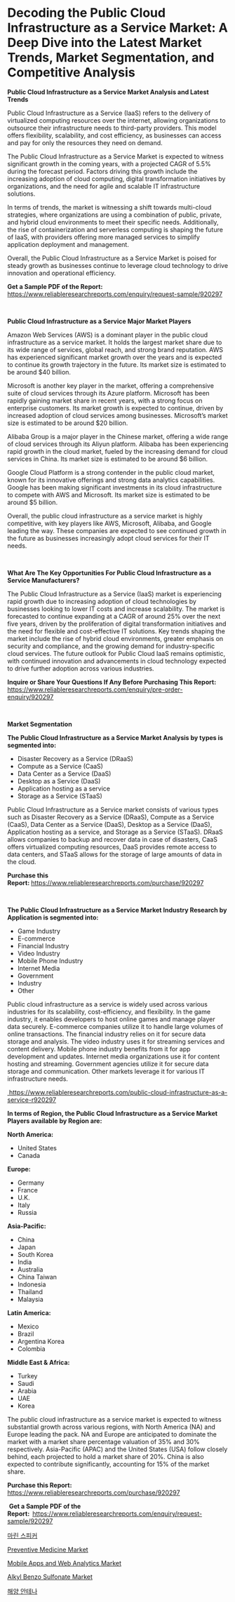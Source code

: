<p><h1>Decoding the Public Cloud Infrastructure as a Service Market: A Deep Dive into the Latest Market Trends, Market Segmentation, and Competitive Analysis</h1></p><p><strong>Public Cloud Infrastructure as a Service Market Analysis and Latest Trends</strong></p>
<p><p>Public Cloud Infrastructure as a Service (IaaS) refers to the delivery of virtualized computing resources over the internet, allowing organizations to outsource their infrastructure needs to third-party providers. This model offers flexibility, scalability, and cost efficiency, as businesses can access and pay for only the resources they need on demand.</p><p>The Public Cloud Infrastructure as a Service Market is expected to witness significant growth in the coming years, with a projected CAGR of 5.5% during the forecast period. Factors driving this growth include the increasing adoption of cloud computing, digital transformation initiatives by organizations, and the need for agile and scalable IT infrastructure solutions.</p><p>In terms of trends, the market is witnessing a shift towards multi-cloud strategies, where organizations are using a combination of public, private, and hybrid cloud environments to meet their specific needs. Additionally, the rise of containerization and serverless computing is shaping the future of IaaS, with providers offering more managed services to simplify application deployment and management.</p><p>Overall, the Public Cloud Infrastructure as a Service Market is poised for steady growth as businesses continue to leverage cloud technology to drive innovation and operational efficiency.</p></p>
<p><strong>Get a Sample PDF of the Report:&nbsp;</strong> <a href="https://www.reliableresearchreports.com/enquiry/request-sample/920297">https://www.reliableresearchreports.com/enquiry/request-sample/920297</a></p>
<p>&nbsp;</p>
<p><strong>Public Cloud Infrastructure as a Service Major Market Players</strong></p>
<p><p>Amazon Web Services (AWS) is a dominant player in the public cloud infrastructure as a service market. It holds the largest market share due to its wide range of services, global reach, and strong brand reputation. AWS has experienced significant market growth over the years and is expected to continue its growth trajectory in the future. Its market size is estimated to be around $40 billion.</p><p>Microsoft is another key player in the market, offering a comprehensive suite of cloud services through its Azure platform. Microsoft has been rapidly gaining market share in recent years, with a strong focus on enterprise customers. Its market growth is expected to continue, driven by increased adoption of cloud services among businesses. Microsoft’s market size is estimated to be around $20 billion.</p><p>Alibaba Group is a major player in the Chinese market, offering a wide range of cloud services through its Aliyun platform. Alibaba has been experiencing rapid growth in the cloud market, fueled by the increasing demand for cloud services in China. Its market size is estimated to be around $6 billion.</p><p>Google Cloud Platform is a strong contender in the public cloud market, known for its innovative offerings and strong data analytics capabilities. Google has been making significant investments in its cloud infrastructure to compete with AWS and Microsoft. Its market size is estimated to be around $5 billion.</p><p>Overall, the public cloud infrastructure as a service market is highly competitive, with key players like AWS, Microsoft, Alibaba, and Google leading the way. These companies are expected to see continued growth in the future as businesses increasingly adopt cloud services for their IT needs.</p></p>
<p>&nbsp;</p>
<p><strong>What Are The Key Opportunities For Public Cloud Infrastructure as a Service Manufacturers?</strong></p>
<p><p>The Public Cloud Infrastructure as a Service (IaaS) market is experiencing rapid growth due to increasing adoption of cloud technologies by businesses looking to lower IT costs and increase scalability. The market is forecasted to continue expanding at a CAGR of around 25% over the next five years, driven by the proliferation of digital transformation initiatives and the need for flexible and cost-effective IT solutions. Key trends shaping the market include the rise of hybrid cloud environments, greater emphasis on security and compliance, and the growing demand for industry-specific cloud services. The future outlook for Public Cloud IaaS remains optimistic, with continued innovation and advancements in cloud technology expected to drive further adoption across various industries.</p></p>
<p><strong>Inquire or Share Your Questions If Any Before Purchasing This Report:</strong> <a href="https://www.reliableresearchreports.com/enquiry/pre-order-enquiry/920297">https://www.reliableresearchreports.com/enquiry/pre-order-enquiry/920297</a></p>
<p>&nbsp;</p>
<p><strong>Market Segmentation</strong></p>
<p><strong>The Public Cloud Infrastructure as a Service Market Analysis by types is segmented into:</strong></p>
<p><ul><li>Disaster Recovery as a Service (DRaaS)</li><li>Compute as a Service (CaaS)</li><li>Data Center as a Service (DaaS)</li><li>Desktop as a Service (DaaS)</li><li>Application hosting as a service</li><li>Storage as a Service (STaaS)</li></ul></p>
<p><p>Public Cloud Infrastructure as a Service market consists of various types such as Disaster Recovery as a Service (DRaaS), Compute as a Service (CaaS), Data Center as a Service (DaaS), Desktop as a Service (DaaS), Application hosting as a service, and Storage as a Service (STaaS). DRaaS allows companies to backup and recover data in case of disasters, CaaS offers virtualized computing resources, DaaS provides remote access to data centers, and STaaS allows for the storage of large amounts of data in the cloud.</p></p>
<p><strong>Purchase this Report:&nbsp;</strong><a href="https://www.reliableresearchreports.com/purchase/920297">https://www.reliableresearchreports.com/purchase/920297</a></p>
<p>&nbsp;</p>
<p><strong>The Public Cloud Infrastructure as a Service Market Industry Research by Application is segmented into:</strong></p>
<p><ul><li>Game Industry</li><li>E-commerce</li><li>Financial Industry</li><li>Video Industry</li><li>Mobile Phone Industry</li><li>Internet Media</li><li>Government</li><li>Industry</li><li>Other</li></ul></p>
<p><p>Public cloud infrastructure as a service is widely used across various industries for its scalability, cost-efficiency, and flexibility. In the game industry, it enables developers to host online games and manage player data securely. E-commerce companies utilize it to handle large volumes of online transactions. The financial industry relies on it for secure data storage and analysis. The video industry uses it for streaming services and content delivery. Mobile phone industry benefits from it for app development and updates. Internet media organizations use it for content hosting and streaming. Government agencies utilize it for secure data storage and communication. Other markets leverage it for various IT infrastructure needs.</p></p>
<p><a href="https://www.reliableresearchreports.com/public-cloud-infrastructure-as-a-service-r920297">&nbsp;https://www.reliableresearchreports.com/public-cloud-infrastructure-as-a-service-r920297</a></p>
<p><strong>In terms of Region, the Public Cloud Infrastructure as a Service Market Players available by Region are:</strong></p>
<p>
    <p> <strong> North America: </strong>
        <ul>
            <li>United States</li>
            <li>Canada</li>
        </ul>
        </p> 
    <p> <strong> Europe: </strong>
        <ul>
            <li>Germany</li>
            <li>France</li>
            <li>U.K.</li>
            <li>Italy</li>
            <li>Russia</li>
        </ul>
        </p> 
    <p> <strong> Asia-Pacific: </strong>
        <ul>
            <li>China</li>
            <li>Japan</li>
            <li>South Korea</li>
            <li>India</li>
            <li>Australia</li>
            <li>China Taiwan</li>
            <li>Indonesia</li>
            <li>Thailand</li>
            <li>Malaysia</li>
        </ul>
        </p> 
    <p> <strong> Latin America: </strong>
        <ul>
            <li>Mexico</li>
            <li>Brazil</li>
            <li>Argentina Korea</li>
            <li>Colombia</li>
        </ul>
        </p> 
    <p> <strong> Middle East & Africa: </strong>
        <ul>
            <li>Turkey</li>
            <li>Saudi</li>
            <li>Arabia</li>
            <li>UAE</li>
            <li>Korea</li>
        </ul>
    </p>
    </p>
<p><p>The public cloud infrastructure as a service market is expected to witness substantial growth across various regions, with North America (NA) and Europe leading the pack. NA and Europe are anticipated to dominate the market with a market share percentage valuation of 35% and 30% respectively. Asia-Pacific (APAC) and the United States (USA) follow closely behind, each projected to hold a market share of 20%. China is also expected to contribute significantly, accounting for 15% of the market share.</p></p>
<p><strong>Purchase this Report: </strong><a href="https://www.reliableresearchreports.com/purchase/920297">https://www.reliableresearchreports.com/purchase/920297</a></p>
<p>&nbsp;<strong>Get a Sample PDF of the Report:&nbsp;&nbsp;</strong><a href="https://www.reliableresearchreports.com/enquiry/request-sample/920297">https://www.reliableresearchreports.com/enquiry/request-sample/920297</a></p>
<p><strong></strong></p>
<p><p><a href="https://github.com/BrettWeberrt8767765/Market-Research-Report-List-1/blob/main/923959548339.md">마린 스피커</a></p><p><a href="https://github.com/jerrycopelandthomaswsqd8q/Market-Research-Report-List-2/blob/main/preventive-medicine-market.md">Preventive Medicine Market</a></p><p><a href="https://github.com/yoshih12/Market-Research-Report-List-3/blob/main/mobile-apps-and-web-analytics-market.md">Mobile Apps and Web Analytics Market</a></p><p><a href="https://issuu.com/reportprime-2/docs/alkyl-benzo-sulfonate-market-size-2030.pptx">Alkyl Benzo Sulfonate Market</a></p><p><a href="https://github.com/nuekbpymrrz5/Market-Research-Report-List-2/blob/main/704459248338.md">해양 안테나</a></p></p>